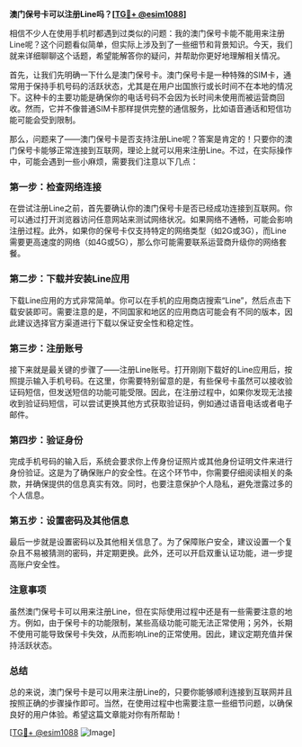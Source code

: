 **澳门保号卡可以注册Line吗？[[TG💪+ @esim1088](https://t.me/s/esim1088)]**

相信不少人在使用手机时都遇到过类似的问题：我的澳门保号卡能不能用来注册Line呢？这个问题看似简单，但实际上涉及到了一些细节和背景知识。今天，我们就来详细聊聊这个话题，希望能解答你的疑问，并帮助你更好地理解相关情况。

首先，让我们先明确一下什么是澳门保号卡。澳门保号卡是一种特殊的SIM卡，通常用于保持手机号码的活跃状态，尤其是在用户出国旅行或长时间不在本地的情况下。这种卡的主要功能是确保你的电话号码不会因为长时间未使用而被运营商回收。然而，它并不像普通SIM卡那样提供完整的通信服务，比如语音通话和短信功能可能会受到限制。

那么，问题来了——澳门保号卡是否支持注册Line呢？答案是肯定的！只要你的澳门保号卡能够正常连接到互联网，理论上就可以用来注册Line。不过，在实际操作中，可能会遇到一些小麻烦，需要我们注意以下几点：

### 第一步：检查网络连接

在尝试注册Line之前，首先要确认你的澳门保号卡是否已经成功连接到互联网。你可以通过打开浏览器访问任意网站来测试网络状况。如果网络不通畅，可能会影响注册过程。此外，如果你的保号卡仅支持特定的网络类型（如2G或3G），而Line需要更高速度的网络（如4G或5G），那么你可能需要联系运营商升级你的网络套餐。

### 第二步：下载并安装Line应用

下载Line应用的方式非常简单。你可以在手机的应用商店搜索“Line”，然后点击下载安装即可。需要注意的是，不同国家和地区的应用商店可能会有不同的版本，因此建议选择官方渠道进行下载以保证安全性和稳定性。

### 第三步：注册账号

接下来就是最关键的步骤了——注册Line账号。打开刚刚下载好的Line应用后，按照提示输入手机号码。在这里，你需要特别留意的是，有些保号卡虽然可以接收验证码短信，但发送短信的功能可能受限。因此，在注册过程中，如果你发现无法接收到验证码短信，可以尝试更换其他方式获取验证码，例如通过语音电话或者电子邮件。

### 第四步：验证身份

完成手机号码的输入后，系统会要求你上传身份证照片或其他身份证明文件来进行身份验证。这是为了确保账户的安全性。在这个环节中，你需要仔细阅读相关的条款，并确保提供的信息真实有效。同时，也要注意保护个人隐私，避免泄露过多的个人信息。

### 第五步：设置密码及其他信息

最后一步就是设置密码以及其他相关信息了。为了保障账户安全，建议设置一个复杂且不易被猜测的密码，并定期更换。此外，还可以开启双重认证功能，进一步提高账户安全性。

### 注意事项

虽然澳门保号卡可以用来注册Line，但在实际使用过程中还是有一些需要注意的地方。例如，由于保号卡的功能限制，某些高级功能可能无法正常使用；另外，长期不使用可能导致保号卡失效，从而影响Line的正常使用。因此，建议定期充值并保持活跃状态。

### 总结

总的来说，澳门保号卡是可以用来注册Line的，只要你能够顺利连接到互联网并且按照正确的步骤操作即可。当然，在使用过程中也需要注意一些细节问题，以确保良好的用户体验。希望这篇文章能对你有所帮助！

[[TG💪+ @esim1088](https://t.me/s/esim1088) ![Image](https://i.postimg.cc/4NQfJmqS/Snipaste-2025-05-13-00-14-12.png)]